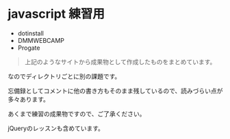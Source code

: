 
# javascript 練習用

* dotinstall
* DMMWEBCAMP
* Progate

> 上記のようなサイトから成果物として作成したものをまとめています。

なのでディレクトリごとに別の課題です。

忘備録としてコメントに他の書き方もそのまま残しているので、読みづらい点が多々あります。

あくまで練習の成果物ですので、ご了承ください。

jQueryのレッスンも含めています。
